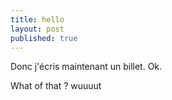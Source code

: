 ```yaml
---
title: hello
layout: post
published: true
---
```

Donc j'écris maintenant un billet. Ok.

What of that ?  wuuuut
